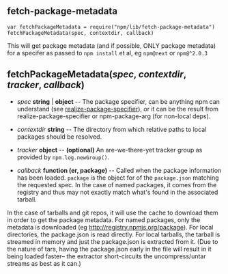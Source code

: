 fetch-package-metadata
----------------------

    var fetchPackageMetadata = require("npm/lib/fetch-package-metadata")
    fetchPackageMetadata(spec, contextdir, callback)

This will get package metadata (and if possible, ONLY package metadata) for
a specifer as passed to `npm install` et al, eg `npm@next` or `npm@^2.0.3`

## fetchPackageMetadata(*spec*, *contextdir*, *tracker*, *callback*)

* *spec* **string** | **object** -- The package specifier, can be anything npm can
  understand (see [realize-package-specifier]), or it can be the result from
  realize-package-specifier or npm-package-arg (for non-local deps).

* *contextdir* **string** -- The directory from which relative paths to
  local packages should be resolved.

* *tracker* **object** -- **(optional)** An are-we-there-yet tracker group as
  provided by `npm.log.newGroup()`.

* *callback* **function (er, package)** -- Called when the package information
  has been loaded. `package` is the object for of the `package.json`
  matching the requested spec.  In the case of named packages, it comes from
  the registry and thus may not exactly match what's found in the associated
  tarball.

[realize-package-specifier]: (https://github.com/npm/realize-package-specifier)

In the case of tarballs and git repos, it will use the cache to download
them in order to get the package metadata.  For named packages, only the
metadata is downloaded (eg http://registry.npmjs.org/package).  For local
directories, the package.json is read directly.  For local tarballs, the
tarball is streamed in memory and just the package.json is extracted from
it.  (Due to the nature of tars, having the package.json early in the file
will result in it being loaded faster– the extractor short-circuits the
uncompress/untar streams as best as it can.)
